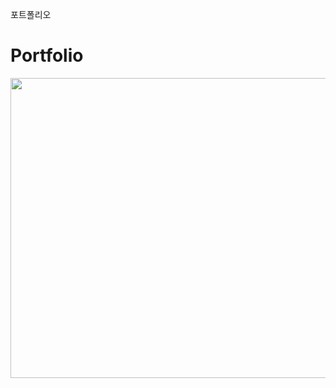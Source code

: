 포트폴리오
# Portfolio

<img src="https://github.com/sjunkim1117/Portfolio/assets/139933345/b5f626a8-c1b1-4f75-a4b8-d9fc87c3bc6c" width=800 height=480>
